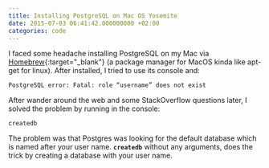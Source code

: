 ```yaml
---
title: Installing PostgreSQL on Mac OS Yosemite
date: 2015-07-03 06:41:42.000000000 +02:00
categories: code
---
```

I faced some headache installing PostgreSQL on my Mac via [Homebrew](http://brew.sh/){:target="_blank"} (a package manager for MacOS kinda like apt-get for linux). After installed, I tried to use its console and:

    PostgreSQL error: Fatal: role “username” does not exist

After wander around the web and some StackOverflow questions later, I solved the problem by running in the console:

    createdb

The problem was that Postgres was looking for the default database which is named after your user name. **`createdb`**  without any arguments, does the trick by creating a database with your user name.
